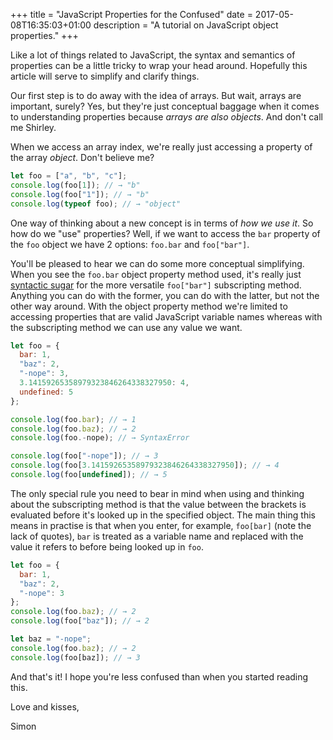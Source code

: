 +++
title = "JavaScript Properties for the Confused"
date = 2017-05-08T16:35:03+01:00
description = "A tutorial on JavaScript object properties."
+++

Like a lot of things related to JavaScript, the syntax and semantics of
properties can be a little tricky to wrap your head around. Hopefully this
article will serve to simplify and clarify things.

Our first step is to do away with the idea of arrays. But wait, arrays are
important, surely? Yes, but they're just conceptual baggage when it comes to
understanding properties because _arrays are also objects_. And don't call me
Shirley.

When we access an array index, we're really just accessing a property of the
array _object_. Don't believe me?

```javascript
let foo = ["a", "b", "c"];
console.log(foo[1]); // → "b"
console.log(foo["1"]); // → "b"
console.log(typeof foo); // → "object"
```

One way of thinking about a new concept is in terms of _how we use it_. So how
do we "use" properties? Well, if we want to access the `bar` property of the
`foo` object we have 2 options: `foo.bar` and `foo["bar"]`.

You'll be pleased to hear we can do some more conceptual simplifying. When you
see the `foo.bar` object property method used, it's really just
[syntactic sugar](https://en.wikipedia.org/wiki/Syntactic_sugar) for the more
versatile `foo["bar"]` subscripting method. Anything you can do with the
former, you can do with the latter, but not the other way around. With the
object property method we're limited to accessing properties that are valid
JavaScript variable names whereas with the subscripting method we can use any
value we want.

```javascript
let foo = {
  bar: 1,
  "baz": 2,
  "-nope": 3,
  3.14159265358979323846264338327950: 4,
  undefined: 5
};

console.log(foo.bar); // → 1
console.log(foo.baz); // → 2
console.log(foo.-nope); // → SyntaxError

console.log(foo["-nope"]); // → 3
console.log(foo[3.14159265358979323846264338327950]); // → 4
console.log(foo[undefined]); // → 5
```

The only special rule you need to bear in mind when using and thinking about the
subscripting method is that the value between the brackets is evaluated before
it's looked up in the specified object. The main thing this means in practise
is that when you enter, for example, `foo[bar]` (note the lack of quotes),
`bar` is treated as a variable name and replaced with the value it refers to
before being looked up in `foo`.

```javascript
let foo = {
  bar: 1,
  "baz": 2,
  "-nope": 3
};
console.log(foo.baz); // → 2
console.log(foo["baz"]); // → 2

let baz = "-nope";
console.log(foo.baz); // → 2
console.log(foo[baz]); // → 3
```

And that's it! I hope you're less confused than when you started reading this.

Love and kisses,

Simon
